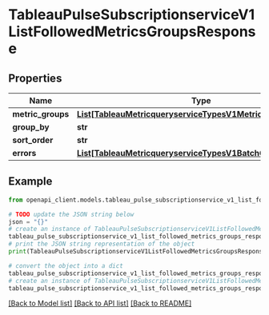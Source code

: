 # TableauPulseSubscriptionserviceV1ListFollowedMetricsGroupsResponse


## Properties

Name | Type | Description | Notes
------------ | ------------- | ------------- | -------------
**metric_groups** | [**List[TableauMetricqueryserviceTypesV1MetricGroup]**](TableauMetricqueryserviceTypesV1MetricGroup.md) |  | [optional] 
**group_by** | **str** |  | [optional] 
**sort_order** | **str** |  | [optional] 
**errors** | [**List[TableauMetricqueryserviceTypesV1BatchGetMetricErrors]**](TableauMetricqueryserviceTypesV1BatchGetMetricErrors.md) |  | [optional] 

## Example

```python
from openapi_client.models.tableau_pulse_subscriptionservice_v1_list_followed_metrics_groups_response import TableauPulseSubscriptionserviceV1ListFollowedMetricsGroupsResponse

# TODO update the JSON string below
json = "{}"
# create an instance of TableauPulseSubscriptionserviceV1ListFollowedMetricsGroupsResponse from a JSON string
tableau_pulse_subscriptionservice_v1_list_followed_metrics_groups_response_instance = TableauPulseSubscriptionserviceV1ListFollowedMetricsGroupsResponse.from_json(json)
# print the JSON string representation of the object
print(TableauPulseSubscriptionserviceV1ListFollowedMetricsGroupsResponse.to_json())

# convert the object into a dict
tableau_pulse_subscriptionservice_v1_list_followed_metrics_groups_response_dict = tableau_pulse_subscriptionservice_v1_list_followed_metrics_groups_response_instance.to_dict()
# create an instance of TableauPulseSubscriptionserviceV1ListFollowedMetricsGroupsResponse from a dict
tableau_pulse_subscriptionservice_v1_list_followed_metrics_groups_response_from_dict = TableauPulseSubscriptionserviceV1ListFollowedMetricsGroupsResponse.from_dict(tableau_pulse_subscriptionservice_v1_list_followed_metrics_groups_response_dict)
```
[[Back to Model list]](../README.md#documentation-for-models) [[Back to API list]](../README.md#documentation-for-api-endpoints) [[Back to README]](../README.md)


